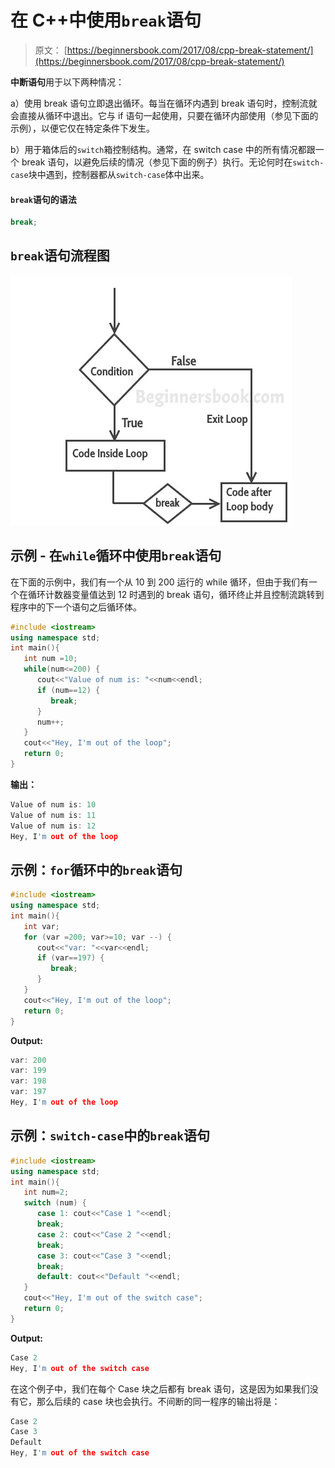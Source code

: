 # 在 C++中使用`break`语句

> 原文： [https://beginnersbook.com/2017/08/cpp-break-statement/](https://beginnersbook.com/2017/08/cpp-break-statement/)

**中断语句**用于以下两种情况：

a）使用 break 语句立即退出循环。每当在循环内遇到 break 语句时，控制流就会直接从循环中退出。它与 if 语句一起使用，只要在循环内部使用（参见下面的示例），以便它仅在特定条件下发生。

b）用于箱体后的`switch`箱控制结构。通常，在 switch case 中的所有情况都跟一个 break 语句，以避免后续的情况（参见下面的例子）执行。无论何时在`switch-case`块中遇到，控制器都从`switch-case`体中出来。

#### `break`语句的语法

```cpp
break;
```

## `break`语句流程图

![C++ break statement](img/d3819b69c1a3d4e42ba2ebd7eb6c8dfc.jpg)

## 示例 - 在`while`循环中使用`break`语句

在下面的示例中，我们有一个从 10 到 200 运行的 while 循环，但由于我们有一个在循环计数器变量值达到 12 时遇到的 break 语句，循环终止并且控制流跳转到程序中的下一个语句之后循环体。

```cpp
#include <iostream>
using namespace std;
int main(){
   int num =10;
   while(num<=200) {
      cout<<"Value of num is: "<<num<<endl;
      if (num==12) {
         break;
      }
      num++;
   } 
   cout<<"Hey, I'm out of the loop";
   return 0;
}
```

**输出：**

```cpp
Value of num is: 10
Value of num is: 11
Value of num is: 12
Hey, I'm out of the loop
```

## 示例：`for`循环中的`break`语句

```cpp
#include <iostream>
using namespace std;
int main(){
   int var;
   for (var =200; var>=10; var --) {
      cout<<"var: "<<var<<endl;
      if (var==197) {
         break;
      }
   }
   cout<<"Hey, I'm out of the loop";
   return 0;
}
```

**Output:**

```cpp
var: 200
var: 199
var: 198
var: 197
Hey, I'm out of the loop
```

## 示例：`switch-case`中的`break`语句

```cpp
#include <iostream>
using namespace std;
int main(){
   int num=2;
   switch (num) {
      case 1: cout<<"Case 1 "<<endl;
      break;
      case 2: cout<<"Case 2 "<<endl;
      break;
      case 3: cout<<"Case 3 "<<endl;
      break;
      default: cout<<"Default "<<endl;
   }
   cout<<"Hey, I'm out of the switch case";
   return 0;
}
```

**Output:**

```cpp
Case 2 
Hey, I'm out of the switch case
```

在这个例子中，我们在每个 Case 块之后都有 break 语句，这是因为如果我们没有它，那么后续的 case 块也会执行。不间断的同一程序的输出将是：

```cpp
Case 2
Case 3
Default
Hey, I'm out of the switch case
```